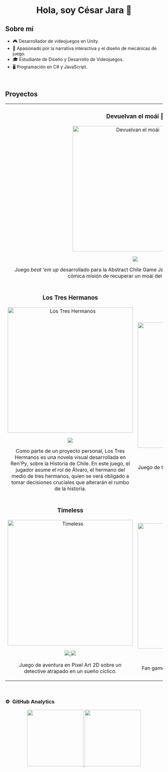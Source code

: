 <div align="center">
  <h1 align="center">Hola, soy César Jara 👋</h1>
</div>

## Sobre mí

- 🎮 Desarrollador de videojuegos en Unity.  
- 🎯 Apasionado por la narrativa interactiva y el diseño de mecánicas de juego.  
- 🎓 Estudiante de Diseño y Desarrollo de Videojuegos.  
- 🖥️ Programación en C# y JavaScript.  
<br>

## Proyectos
<table>
  <!-- Devuelvan el moái 🗿 - fila individual -->
  <tr>
    <td colspan="2" width="100%">
      <h3 align="center">Devuelvan el moái 🗿</h3>
      <div align="center">
        <a href="https://iccejack.itch.io/devuelvan-el-moai" target="_blank">
          <img src="https://i.postimg.cc/W3FNxy04/pudu-lloron-naranja.png" width="400" alt="Devuelvan el moái">
        </a>
        <p>
          <a href="https://iccejack.itch.io/devuelvan-el-moai" target="_blank">
            <img src="https://img.shields.io/badge/JUGAR-FF7F00?style=for-the-badge&color=FF7F00">
          </a>
        </p>
        <p>
          Juego <i>beat ‘em up</i> desarrollado para la Abstract Chile Game Jam, en el que encarnas a un pudú con la cómica misión de recuperar un moái del Museo Británico.
        </p>
      </div>
    </td>
  </tr>

  <!-- Los Tres Hermanos + ParanoiC -->
  <tr>
    <td width="50%">
      <h3 align="center">Los Tres Hermanos</h3>
      <div align="center">
        <a href="https://cdecejota.itch.io/los-tres-hermanos" target="_blank">
          <img src="https://i.postimg.cc/ryY19Kqp/logo-los-tres-hermanos.png" width="400" alt="Los Tres Hermanos">
        </a>
        <p>
          <a href="https://cdecejota.itch.io/los-tres-hermanos" target="_blank">
            <img src="https://img.shields.io/badge/Jugar-9E9E9E?style=for-the-badge&color=9E9E9E">
          </a>
        </p>
        <p>
          Como parte de un proyecto personal, Los Tres Hermanos es una novela visual desarrollada en Ren'Py, sobre la Historia de Chile. En este juego, el jugador asume el rol de Álvaro, el hermano del medio de tres hermanos, quien se verá obligado a tomar decisiones cruciales que alterarán el rumbo de la historia.
        </p>
      </div>
    </td>
    <td width="50%">
      <h3 align="center">ParanoiC</h3>
      <div align="center">
        <a href="https://everwake-studio.itch.io/paranoic" target="_blank">
          <img src="https://i.postimg.cc/f3fjKkrm/20c6f845.png" width="400" alt="ParanoiC">
        </a>
        <p>
          <a href="https://github.com/Hallulla6802/Pressure-v01">
            <img src="https://img.shields.io/badge/C%C3%93DIGO-735132?style=for-the-badge&logo=github&logoColor=black">
          </a>
          <a href="https://everwake-studio.itch.io/paranoic" target="_blank">
            <img src="https://img.shields.io/badge/JUGAR-4f391b?style=for-the-badge&color=4f391b">
          </a>
        </p>
        <p>
          Juego de terror en primera persona sobre paranoia y privación de sueño.
        </p>
      </div>
    </td>
  </tr>

  <!-- Timeless + 31 Cornetes -->
  <tr>
    <td width="50%">
      <h3 align="center">Timeless</h3>
      <div align="center">
        <a href="https://everwake-studio.itch.io/timeless" target="_blank">
          <img src="https://i.postimg.cc/fR0SKdWx/timeless-logo.png" width="400" alt="Timeless">
        </a>
        <p>
          <a href="#">
            <img src="https://img.shields.io/badge/C%C3%93DIGO-6b72b5?style=for-the-badge&logo=github&logoColor=black">
          </a>
          <a href="https://everwake-studio.itch.io/timeless" target="_blank">
            <img src="https://img.shields.io/badge/JUGAR-3b4066?style=for-the-badge&color=3b4066">
          </a>
        </p>
        <p>
          Juego de aventura en Pixel Art 2D sobre un detective atrapado en un sueño cíclico.
        </p>
      </div>
    </td>
    <td width="50%">
      <h3 align="center">31 Cornetes</h3>
      <div align="center">
        <a href="https://everwake-studio.itch.io/31-cornetes" target="_blank">
          <img src="https://i.postimg.cc/VLYBnVWQ/31-cornetes-logo.png" width="400" alt="31 Cornetes">
        </a>
        <p>
          <a href="https://github.com/Hallulla6802/31_Cornetes">
            <img src="https://img.shields.io/badge/C%C3%93DIGO-e00003?style=for-the-badge&logo=github&logoColor=black">
          </a>
          <a href="https://everwake-studio.itch.io/31-cornetes" target="_blank">
            <img src="https://img.shields.io/badge/JUGAR-b50002?style=for-the-badge&color=b50002">
          </a>
        </p>
        <p>
          Fan game de boxeo en 2D basado en 31 Minutos.
        </p>
      </div>
    </td>
  </tr>
</table>
<br>

### ⚙️ &nbsp;GitHub Analytics

<p align="center">
<a href="https://github.com/cjgamedev">
  <img height="180em" src="https://github-readme-stats.vercel.app/api?username=cjgamedev&show_icons=true&theme=algolia&include_all_commits=true&count_private=true"/>
  <img height="180em" src="https://github-readme-stats.vercel.app/api/top-langs/?username=cjgamedev&layout=compact&langs_count=8&theme=algolia"/>
</a>
</p>
